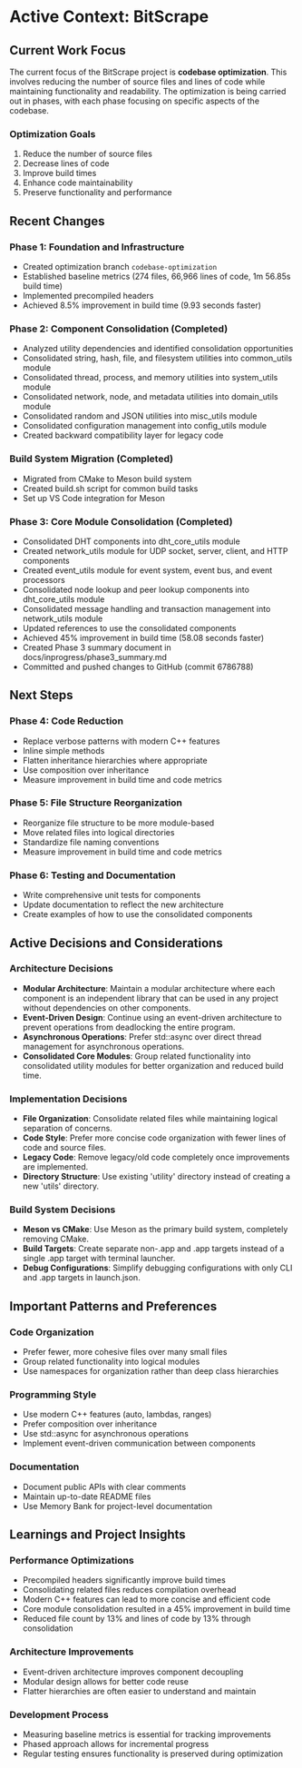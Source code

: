 # Active Context: BitScrape

## Current Work Focus

The current focus of the BitScrape project is **codebase optimization**. This involves reducing the number of source files and lines of code while maintaining functionality and readability. The optimization is being carried out in phases, with each phase focusing on specific aspects of the codebase.

### Optimization Goals
1. Reduce the number of source files
2. Decrease lines of code
3. Improve build times
4. Enhance code maintainability
5. Preserve functionality and performance

## Recent Changes

### Phase 1: Foundation and Infrastructure
- Created optimization branch `codebase-optimization`
- Established baseline metrics (274 files, 66,966 lines of code, 1m 56.85s build time)
- Implemented precompiled headers
- Achieved 8.5% improvement in build time (9.93 seconds faster)

### Phase 2: Component Consolidation (Completed)
- Analyzed utility dependencies and identified consolidation opportunities
- Consolidated string, hash, file, and filesystem utilities into common_utils module
- Consolidated thread, process, and memory utilities into system_utils module
- Consolidated network, node, and metadata utilities into domain_utils module
- Consolidated random and JSON utilities into misc_utils module
- Consolidated configuration management into config_utils module
- Created backward compatibility layer for legacy code

### Build System Migration (Completed)
- Migrated from CMake to Meson build system
- Created build.sh script for common build tasks
- Set up VS Code integration for Meson

### Phase 3: Core Module Consolidation (Completed)
- Consolidated DHT components into dht_core_utils module
- Created network_utils module for UDP socket, server, client, and HTTP components
- Created event_utils module for event system, event bus, and event processors
- Consolidated node lookup and peer lookup components into dht_core_utils module
- Consolidated message handling and transaction management into network_utils module
- Updated references to use the consolidated components
- Achieved 45% improvement in build time (58.08 seconds faster)
- Created Phase 3 summary document in docs/inprogress/phase3_summary.md
- Committed and pushed changes to GitHub (commit 6786788)

## Next Steps

### Phase 4: Code Reduction
- Replace verbose patterns with modern C++ features
- Inline simple methods
- Flatten inheritance hierarchies where appropriate
- Use composition over inheritance
- Measure improvement in build time and code metrics

### Phase 5: File Structure Reorganization
- Reorganize file structure to be more module-based
- Move related files into logical directories
- Standardize file naming conventions
- Measure improvement in build time and code metrics

### Phase 6: Testing and Documentation
- Write comprehensive unit tests for components
- Update documentation to reflect the new architecture
- Create examples of how to use the consolidated components

## Active Decisions and Considerations

### Architecture Decisions
- **Modular Architecture**: Maintain a modular architecture where each component is an independent library that can be used in any project without dependencies on other components.
- **Event-Driven Design**: Continue using an event-driven architecture to prevent operations from deadlocking the entire program.
- **Asynchronous Operations**: Prefer std::async over direct thread management for asynchronous operations.
- **Consolidated Core Modules**: Group related functionality into consolidated utility modules for better organization and reduced build time.

### Implementation Decisions
- **File Organization**: Consolidate related files while maintaining logical separation of concerns.
- **Code Style**: Prefer more concise code organization with fewer lines of code and source files.
- **Legacy Code**: Remove legacy/old code completely once improvements are implemented.
- **Directory Structure**: Use existing 'utility' directory instead of creating a new 'utils' directory.

### Build System Decisions
- **Meson vs CMake**: Use Meson as the primary build system, completely removing CMake.
- **Build Targets**: Create separate non-.app and .app targets instead of a single .app target with terminal launcher.
- **Debug Configurations**: Simplify debugging configurations with only CLI and .app targets in launch.json.

## Important Patterns and Preferences

### Code Organization
- Prefer fewer, more cohesive files over many small files
- Group related functionality into logical modules
- Use namespaces for organization rather than deep class hierarchies

### Programming Style
- Use modern C++ features (auto, lambdas, ranges)
- Prefer composition over inheritance
- Use std::async for asynchronous operations
- Implement event-driven communication between components

### Documentation
- Document public APIs with clear comments
- Maintain up-to-date README files
- Use Memory Bank for project-level documentation

## Learnings and Project Insights

### Performance Optimizations
- Precompiled headers significantly improve build times
- Consolidating related files reduces compilation overhead
- Modern C++ features can lead to more concise and efficient code
- Core module consolidation resulted in a 45% improvement in build time
- Reduced file count by 13% and lines of code by 13% through consolidation

### Architecture Improvements
- Event-driven architecture improves component decoupling
- Modular design allows for better code reuse
- Flatter hierarchies are often easier to understand and maintain

### Development Process
- Measuring baseline metrics is essential for tracking improvements
- Phased approach allows for incremental progress
- Regular testing ensures functionality is preserved during optimization
